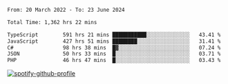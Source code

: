<!--START_SECTION:waka-->

```txt
From: 20 March 2022 - To: 23 June 2024

Total Time: 1,362 hrs 22 mins

TypeScript        591 hrs 21 mins ███████████░░░░░░░░░░░░░░   43.41 %
JavaScript        427 hrs 51 mins ████████░░░░░░░░░░░░░░░░░   31.41 %
C#                98 hrs 38 mins  █▓░░░░░░░░░░░░░░░░░░░░░░░   07.24 %
JSON              50 hrs 33 mins  █░░░░░░░░░░░░░░░░░░░░░░░░   03.71 %
PHP               46 hrs 47 mins  █░░░░░░░░░░░░░░░░░░░░░░░░   03.43 %
```

<!--END_SECTION:waka-->
[![spotify-github-profile](https://spotify-github-profile.vercel.app/api/view?uid=c00zprrvy9xiloa9qnco3hmng&cover_image=true&theme=novatorem&show_offline=false&background_color=121212&bar_color=53b14f&bar_color_cover=false)](https://spotify-github-profile.vercel.app/api/view?uid=c00zprrvy9xiloa9qnco3hmng&redirect=true)



